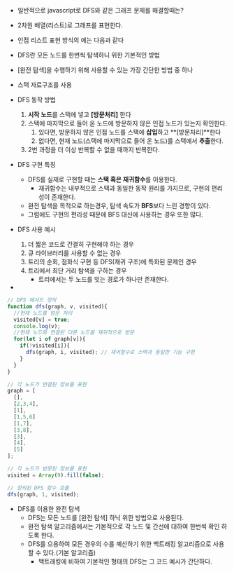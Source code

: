 - 일반적으로 javascript로 DFS와 같은 그래프 문제를 해결할때는?
- 2차원 배열(리스트)로 그래프를 표현한다.
- 인접 리스트 표현 방식의 예는 다음과 같다

- DFS란 모든 노드를 한번씩 탐색하니 위한 기본적인 방법
- [완전 탐색]을 수행하기 위해 사용할 수 있는 가장 간단한 방법 중 하나
- 스택 자료구조를 사용

- DFS 동작 방법
    1. **시작 노드**를 스택에 넣고 **[방문처리]** 한다
    2. 스택에 마지막으로 들어 온 노드에 방문하지 않은 인접 노드가 있는지 확인한다.
        1. 있다면, 방문하지 않은 인접 노드를 스택에 **삽입**하고 **[방문처리]**한다
        2. 없다면, 현재 노드(스택에 마지막으로 들어 온 노드)를 스택에서 **추출**한다.
    3. 2번 과정을 더 이상 반복할 수 없을 때까지 반복한다.

- DFS 구현 특징
    - DFS를 실제로 구현할 때는 **스택 혹은 재귀함수**를 이용한다.
        - 재귀함수는 내부적으로 스택과 동일한 동작 원리를 가지므로, 구현의 편리성이 존재한다.
    - 완전 탐색을 목적으로 하는경우, 탐색 속도가 **BFS**보다 느린 경향이 있다.
    - 그럼에도 구현의 편리성 때문에 BFS 대신에 사용하는 경우 또한 많다.

- DFS 사용 예시
    1. 더 짧은 코드로 간결히 구현해야 하는 경우
    2. 큐 라이브러리를 사용할 수 없는 경우
    3. 트리의 순회, 점화식 구현 등 DFS(재귀 구조)에 특화된 문제인 경우
    4. 트리에서 최단 거리 탐색을 구하는 경우
        - 트리에서는 두 노드를 잇는 경로가 하나만 존재한다.
- 

```jsx
// DFS 메서드 정의
function dfs(graph, v, visited){
  //현재 노드를 방문 처리
  visited[v] = true;
  console.log(v);
  //현재 노드와 연결된 다른 노드를 재귀적으로 방문
  for(let i of graph[v]){
    if(!visited[i]){
      dfs(graph, i, visited); // 재귀함수로 스택과 동일한 기능 구현
    }
  }	
}

// 각 노드가 연결된 정보를 표현
graph = [
  [],
  [2,3,4],
  [1],
  [1,5,6]
  [1,7],
  [3,8],
  [3],
  [4],
  [5]
];

// 각 노드가 방문된 정보를 표현
visited = Array(9).fill(false);

// 정의된 DFS 함수 호출
dfs(graph, 1, visited);

```

- DFS를 이용한 완전 탐색
    - DFS는 모든 노드를 [완전 탐색] 하닉 위한 방법으로 사용된다.
    - 완전 탐색 알고리즘에서는 기본적으로 각 노드 및 간선에 대하여 한번씩 확인 하도록 한다.
    - DFS를 으용하여 모든 경우의 수를 꼐산하기 위한 백트래킹 알고리즘으로 사용할 수 있다.(기본 알고리즘)
        - 백트래킹에 비하여 기본적인 형태의 DFS는 그 코드 예시가 간단하다.